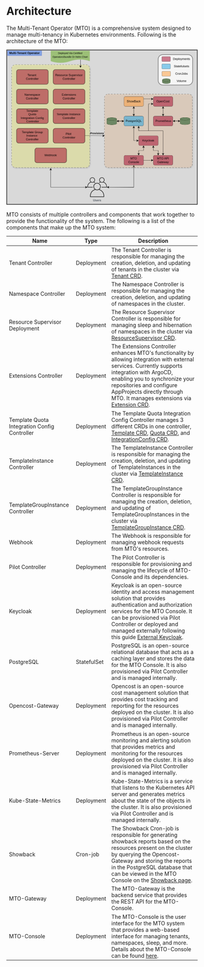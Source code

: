 # Architecture

The Multi-Tenant Operator (MTO) is a comprehensive system designed to manage multi-tenancy in Kubernetes environments. Following is the architecture of the MTO:

![architecture](../images/architecture.png)

MTO consists of multiple controllers and components that work together to provide the functionality of the system. The following is a list of the components that make up the MTO system:

| Name | Type | Description |
|------|------|-------------|
| Tenant Controller | Deployment | The Tenant Controller is responsible for managing the creation, deletion, and updating of tenants in the cluster via [Tenant CRD](../kubernetes-resources/tenant/tenant-overview.md). |
| Namespace Controller | Deployment | The Namespace Controller is responsible for managing the creation, deletion, and updating of namespaces in the cluster. |
| Resource Supervisor Deployment | Deployment | The Resource Supervisor Controller is responsible for managing sleep and hibernation of namespaces in the cluster via [ResourceSupervisor CRD](../kubernetes-resources/resource-supervisor.md). |
| Extensions Controller | Deployment | The Extensions Controller enhances MTO's functionality by allowing integration with external services. Currently supports integration with ArgoCD, enabling you to synchronize your repositories and configure AppProjects directly through MTO. It manages extensions via [Extension CRD](../kubernetes-resources/extensions.md). |
| Template Quota Integration Config Controller | Deployment | The Template Quota Integration Config Controller manages 3 different CRDs in one controller, [Template CRD](../kubernetes-resources/template/template.md), [Quota CRD](../kubernetes-resources/quota.md), and [IntegrationConfig CRD](../kubernetes-resources/integration-config.md). |
| TemplateInstance Controller | Deployment | The TemplateInstance Controller is responsible for managing the creation, deletion, and updating of TemplateInstances in the cluster via [TemplateInstance CRD](../kubernetes-resources/template/template-instance.md). |
| TemplateGroupInstance Controller | Deployment | The TemplateGroupInstance Controller is responsible for managing the creation, deletion, and updating of TemplateGroupInstances in the cluster via [TemplateGroupInstance CRD](../kubernetes-resources/template/template-group-instance.md). |
| Webhook | Deployment | The Webhook is responsible for managing webhook requests from MTO's resources. |
| Pilot Controller | Deployment | The Pilot Controller is responsible for provisioning and managing the lifecycle of MTO-Console and its dependencies. |
| Keycloak | Deployment | Keycloak is an open-source identity and access management solution that provides authentication and authorization services for the MTO Console. It can be provisioned via Pilot Controller or deployed and managed externally following this guide [External Keycloak](../integrations/keycloak.md). |
| PostgreSQL | StatefulSet | PostgreSQL is an open-source relational database that acts as a caching layer and stores the data for the MTO Console. It is also provisioned via Pilot Controller and is managed internally. |
| Opencost-Gateway | Deployment | Opencost is an open-source cost management solution that provides cost tracking and reporting for the resources deployed on the cluster. It is also provisioned via Pilot Controller and is managed internally. |
| Prometheus-Server | Deployment | Prometheus is an open-source monitoring and alerting solution that provides metrics and monitoring for the resources deployed on the cluster. It is also provisioned via Pilot Controller and is managed internally. |
| Kube-State-Metrics | Deployment | Kube-State-Metrics is a service that listens to the Kubernetes API server and generates metrics about the state of the objects in the cluster. It is also provisioned via Pilot Controller and is managed internally. |
| Showback | Cron-job | The Showback Cron-job is responsible for generating showback reports based on the resources present on the cluster by querying the Opencost-Gateway and storing the reports in the PostgreSQL database that can be viewed in the MTO Console on the [Showback page](../console/showback.md). |
| MTO-Gateway | Deployment | The MTO-Gateway is the backend service that provides the REST API for the MTO-Console. |
| MTO-Console | Deployment | The MTO-Console is the user interface for the MTO system that provides a web-based interface for managing tenants, namespaces, sleep, and more. Details about the MTO-Console can be found [here](../console/overview.md). |
